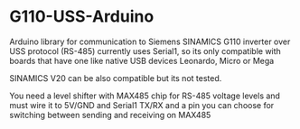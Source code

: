 # G110-USS-Arduino
Arduino library for communication to Siemens SINAMICS G110 inverter over USS protocol (RS-485)
 currently uses Serial1, so its only compatible with boards that have one like native USB devices Leonardo, Micro or Mega
 
 SINAMICS V20 can be also compatible but its not tested.
 
 You need a level shifter with MAX485 chip for RS-485 voltage levels and must wire it to 5V/GND and Serial1 TX/RX and a pin you can choose for switching between sending and receiving on MAX485
